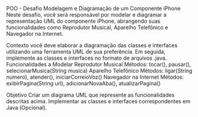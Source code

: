 #
POO - Desafio
Modelagem e Diagramação de um Componente iPhone
Neste desafio, você será responsável por modelar e diagramar a representação UML do componente iPhone, abrangendo suas funcionalidades como Reprodutor Musical, Aparelho Telefônico e Navegador na Internet.

Contexto
 você deve elaborar a diagramação das classes e interfaces utilizando uma ferramenta UML de sua preferência. Em seguida, implemente as classes e interfaces no formato de arquivos .java.
Funcionalidades a Modelar
Reprodutor Musical
Métodos: tocar(), pausar(), selecionarMusica(String musica)
Aparelho Telefônico
Métodos: ligar(String numero), atender(), iniciarCorreioVoz()
Navegador na Internet
Métodos: exibirPagina(String url), adicionarNovaAba(), atualizarPagina()

Objetivo
Criar um diagrama UML que represente as funcionalidades descritas acima.
Implementar as classes e interfaces correspondentes em Java (Opcional).
